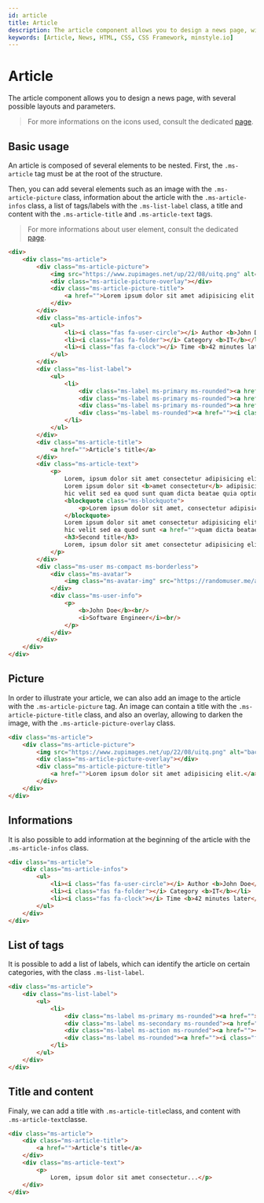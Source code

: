 ```yaml
---
id: article
title: Article
description: The article component allows you to design a news page, with several possible layouts and parameters.
keywords: [Article, News, HTML, CSS, CSS Framework, minstyle.io]
---
```


# Article

The article component allows you to design a news page, with several possible layouts and parameters.

> For more informations on the icons used, consult the dedicated [page](../contents/icons.md).

## Basic usage

An article is composed of several elements to be nested. First, the `.ms-article` tag must be at the root of the structure. 

Then, you can add several elements such as an image with the `.ms-article-picture` class, information about the article with the `.ms-article-infos` class, a list of tags/labels with the `.ms-list-label` class, a title and content with the `.ms-article-title` and `.ms-article-text` tags.

> For more informations about user element, consult the dedicated [page](user.md).

```html live
<div>
	<div class="ms-article">
		<div class="ms-article-picture">
			<img src="https://www.zupimages.net/up/22/08/uitq.png" alt="background" />
			<div class="ms-article-picture-overlay"></div>
			<div class="ms-article-picture-title">
				<a href="">Lorem ipsum dolor sit amet adipisicing elit.</a>
			</div>
		</div>
		<div class="ms-article-infos">
			<ul>
				<li><i class="fas fa-user-circle"></i> Author <b>John Doe</b></li>
				<li><i class="fas fa-folder"></i> Category <b>IT</b></li>
				<li><i class="fas fa-clock"></i> Time <b>42 minutes later</b></li>
			</ul>
		</div>
		<div class="ms-list-label">
			<ul>
				<li>
					<div class="ms-label ms-primary ms-rounded"><a href=""><i class="fab fa-twitter"></i></a></div>
					<div class="ms-label ms-primary ms-rounded"><a href=""><i class="fab fa-facebook-f"></i></a></div>
					<div class="ms-label ms-primary ms-rounded"><a href=""><i class="fab fa-linkedin-in"></i></a></div>
					<div class="ms-label ms-rounded"><a href=""><i class="fab fa-github-alt"></i></a></div>
				</li>
			</ul>
		</div>
		<div class="ms-article-title">
			<a href="">Article's title</a>
		</div>
		<div class="ms-article-text">
			<p>
				Lorem, ipsum dolor sit amet consectetur adipisicing elit. Sit nulla libero sint repudiandae amet sed in magnam nam aliquid inventore natus non labore ipsam, quam enim dolorum! Labore, dolorum ratione
				Lorem ipsum dolor sit <b>amet consectetur</b> adipisicing elit. Explicabo, 
				hic velit sed ea quod sunt quam dicta beatae quia optio deserunt ex quae repellendus eaque cum, sapiente veniam mollitia ipsa.
				<blockquote class="ms-blockquote">
					<p>Lorem ipsum dolor sit amet, consectetur adipisicing elit...</p>
				</blockquote>
				Lorem ipsum dolor sit amet consectetur adipisicing elit. Explicabo, 
				hic velit sed ea quod sunt <a href="">quam dicta beatae</a> quia optio deserunt ex quae repellendus eaque cum, sapiente veniam mollitia ipsa.
				<h3>Second title</h3>
				Lorem, ipsum dolor sit amet consectetur adipisicing elit. Sit nulla libero sint repudiandae amet sed in magnam nam aliquid inventore natus non labore ipsam, quam enim dolorum! Labore, dolorum ratione!
			</p>
		</div>
		<div class="ms-user ms-compact ms-borderless">
			<div class="ms-avatar">
				<img class="ms-avatar-img" src="https://randomuser.me/api/portraits/women/68.jpg" alt="..."/>
			</div>
			<div class="ms-user-info">
				<p>
					<b>John Doe</b><br/>
					<i>Software Engineer</i><br/>
				</p>
			</div>
		</div>
	</div>
</div>
```

## Picture

In order to illustrate your article, we can also add an image to the article with the `.ms-article-picture` tag. 
An image can contain a title with the `.ms-article-picture-title` class, and also an overlay, allowing to darken the image, with the `.ms-article-picture-overlay` class.

```html live
<div class="ms-article">
	<div class="ms-article-picture">
		<img src="https://www.zupimages.net/up/22/08/uitq.png" alt="background" />
		<div class="ms-article-picture-overlay"></div>
		<div class="ms-article-picture-title">
			<a href="">Lorem ipsum dolor sit amet adipisicing elit.</a>
		</div>
	</div>
</div>
```

## Informations

It is also possible to add information at the beginning of the article with the `.ms-article-infos` class.

```html live
<div class="ms-article">
	<div class="ms-article-infos">
		<ul>
			<li><i class="fas fa-user-circle"></i> Author <b>John Doe</b></li>
			<li><i class="fas fa-folder"></i> Category <b>IT</b></li>
			<li><i class="fas fa-clock"></i> Time <b>42 minutes later</b></li>
		</ul>
	</div>
</div>
```

## List of tags

It is possible to add a list of labels, which can identify the article on certain categories, with the class `.ms-list-label`.

```html live
<div class="ms-article">
	<div class="ms-list-label">
		<ul>
			<li>
				<div class="ms-label ms-primary ms-rounded"><a href=""><i class="fab fa-twitter"></i></a></div>
				<div class="ms-label ms-secondary ms-rounded"><a href=""><i class="fab fa-facebook-f"></i></a></div>
				<div class="ms-label ms-action ms-rounded"><a href=""><i class="fab fa-linkedin-in"></i></a></div>
				<div class="ms-label ms-rounded"><a href=""><i class="fab fa-github-alt"></i></a></div>
			</li>
		</ul>
	</div>
</div>
```

## Title and content

Finaly, we can add a title with `.ms-article-title`class, and content with `.ms-article-text`classe.

```html live
<div class="ms-article">
	<div class="ms-article-title">
		<a href="">Article's title</a>
	</div>
	<div class="ms-article-text">
		<p>
			Lorem, ipsum dolor sit amet consectetur...</p>
	</div>
</div>
```